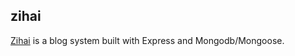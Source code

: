 ## zihai

[Zihai](https://github.com/linytsysu) is a blog system built with Express and Mongodb/Mongoose.
